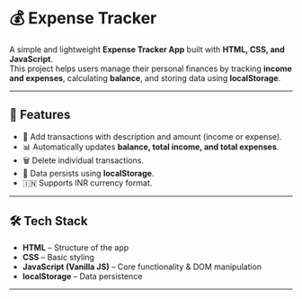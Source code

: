 # 💰 Expense Tracker

A simple and lightweight **Expense Tracker App** built with **HTML, CSS, and JavaScript**.  
This project helps users manage their personal finances by tracking **income and expenses**, calculating **balance**, and storing data using **localStorage**.

---

## 🚀 Features
- 📌 Add transactions with description and amount (income or expense).
- 📊 Automatically updates **balance, total income, and total expenses**.
- 🗑️ Delete individual transactions.
- 💾 Data persists using **localStorage**.
- 🇮🇳 Supports INR currency format.

---

## 🛠️ Tech Stack
- **HTML** – Structure of the app  
- **CSS** – Basic styling  
- **JavaScript (Vanilla JS)** – Core functionality & DOM manipulation  
- **localStorage** – Data persistence  

---


